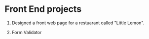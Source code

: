 # Front End projects 

1. Designed a front web page for a restuarant called "Little Lemon".

2. Form Validator 

